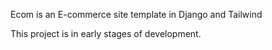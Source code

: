 Ecom is an E-commerce site template in Django and Tailwind

This project is in early stages of development.